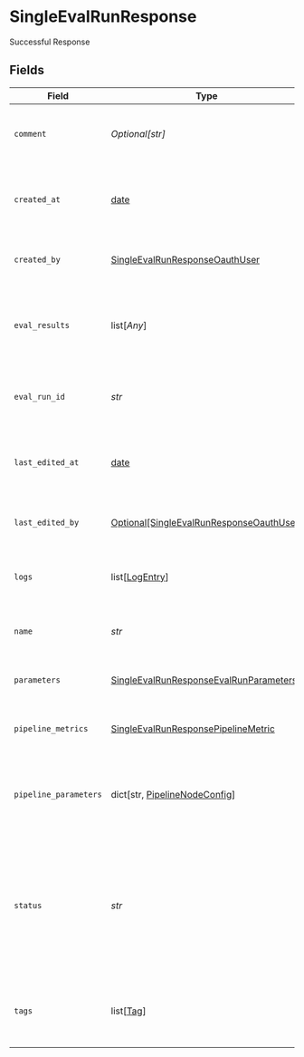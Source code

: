 # SingleEvalRunResponse

Successful Response


## Fields

| Field                                                                                                   | Type                                                                                                    | Required                                                                                                | Description                                                                                             |
| ------------------------------------------------------------------------------------------------------- | ------------------------------------------------------------------------------------------------------- | ------------------------------------------------------------------------------------------------------- | ------------------------------------------------------------------------------------------------------- |
| `comment`                                                                                               | *Optional[str]*                                                                                         | :heavy_minus_sign:                                                                                      | Add a comment about this evaluation run.                                                                |
| `created_at`                                                                                            | [date](https://docs.python.org/3/library/datetime.html#date-objects)                                    | :heavy_check_mark:                                                                                      | The date and time when the evaluation run was created.                                                  |
| `created_by`                                                                                            | [SingleEvalRunResponseOauthUser](../../models/shared/singleevalrunresponseoauthuser.md)                 | :heavy_check_mark:                                                                                      | The user who created the eval run.                                                                      |
| `eval_results`                                                                                          | list[*Any*]                                                                                             | :heavy_minus_sign:                                                                                      | Contains the evaluated pipeline nodes and their overall metrics.                                        |
| `eval_run_id`                                                                                           | *str*                                                                                                   | :heavy_check_mark:                                                                                      | A unique identifier of the evaluation run.                                                              |
| `last_edited_at`                                                                                        | [date](https://docs.python.org/3/library/datetime.html#date-objects)                                    | :heavy_minus_sign:                                                                                      | The date and time when the evaluation run was last edited.                                              |
| `last_edited_by`                                                                                        | [Optional[SingleEvalRunResponseOauthUser]](../../models/shared/singleevalrunresponseoauthuser.md)       | :heavy_minus_sign:                                                                                      | The user who created the eval run.                                                                      |
| `logs`                                                                                                  | list[[LogEntry](../../models/shared/logentry.md)]                                                       | :heavy_check_mark:                                                                                      | Contains the logs of the evaluation run.                                                                |
| `name`                                                                                                  | *str*                                                                                                   | :heavy_check_mark:                                                                                      | Unique name of an evaluation run.                                                                       |
| `parameters`                                                                                            | [SingleEvalRunResponseEvalRunParameters](../../models/shared/singleevalrunresponseevalrunparameters.md) | :heavy_check_mark:                                                                                      | Parameters set for this evaluation run                                                                  |
| `pipeline_metrics`                                                                                      | [SingleEvalRunResponsePipelineMetric](../../models/shared/singleevalrunresponsepipelinemetric.md)       | :heavy_check_mark:                                                                                      | The metrics for the whole pipeline.                                                                     |
| `pipeline_parameters`                                                                                   | dict[str, [PipelineNodeConfig](../../models/shared/pipelinenodeconfig.md)]                              | :heavy_check_mark:                                                                                      | The parameters for each pipeline node with key and value.                                               |
| `status`                                                                                                | *str*                                                                                                   | :heavy_check_mark:                                                                                      | Status of the evaluation run. Returns one of these values: CREATED, STARTED, FAILED, ENDED.             |
| `tags`                                                                                                  | list[[Tag](../../models/shared/tag.md)]                                                                 | :heavy_check_mark:                                                                                      | A list of tags associated with the evaluation run.                                                      |